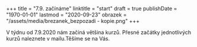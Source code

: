 +++
title = "7.9. začínáme"
linktitle = "start"
draft = true
publishDate = "1970-01-01"
lastmod = "2020-09-23"
obrazek = "/assets/media/brezanek_bezpozadi - kopie.png"
+++

V týdnu od 7.9.2020 nám začíná většina kurzů. Přesné začátky jednotlivých kurzů naleznete v mailu.Těšíme se na Vás.

